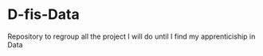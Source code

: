 # D-fis-Data
Repository to regroup all the project I will do until I find my apprenticiship in Data

